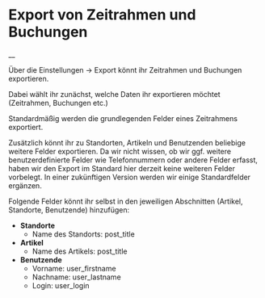 #  Export von Zeitrahmen und Buchungen

__

Über die Einstellungen -> Export könnt ihr Zeitrahmen und Buchungen
exportieren.

Dabei wählt ihr zunächst, welche Daten ihr exportieren möchtet (Zeitrahmen,
Buchungen etc.)

Standardmäßig werden die grundlegenden Felder eines Zeitrahmens exportiert.

Zusätzlich könnt ihr zu Standorten, Artikeln und Benutzenden beliebige weitere
Felder exportieren. Da wir nicht wissen, ob wir ggf. weitere
benutzerdefinierte Felder wie Telefonnummern oder andere Felder erfasst, haben
wir den Export im Standard hier derzeit keine weiteren Felder vorbelegt. In
einer zukünftigen Version werden wir einige Standardfelder ergänzen.

Folgende Felder könnt ihr selbst in den jeweiligen Abschnitten (Artikel,
Standorte, Benutzende) hinzufügen:

  * **Standorte**
    * Name des Standorts: post_title 
  * **Artikel**
    * Name des Artikels: post_title 
  * **Benutzende**
    * Vorname: user_firstname 
    * Nachname: user_lastname 
    * Login: user_login 

